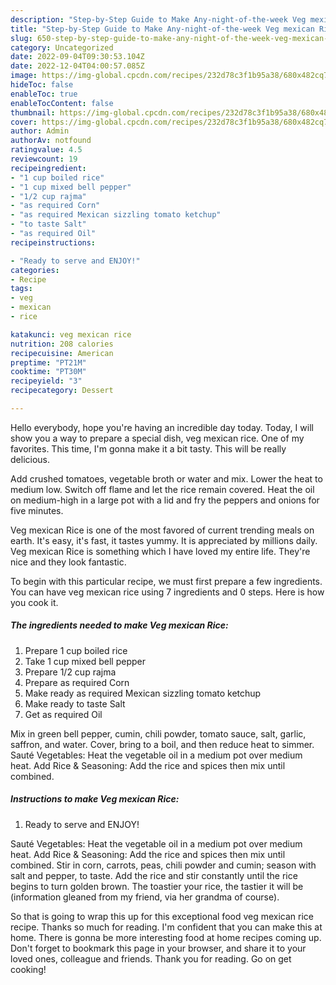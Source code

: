 ```yaml
---
description: "Step-by-Step Guide to Make Any-night-of-the-week Veg mexican Rice"
title: "Step-by-Step Guide to Make Any-night-of-the-week Veg mexican Rice"
slug: 650-step-by-step-guide-to-make-any-night-of-the-week-veg-mexican-rice
category: Uncategorized
date: 2022-09-04T09:30:53.104Z
date: 2022-12-04T04:00:57.085Z
image: https://img-global.cpcdn.com/recipes/232d78c3f1b95a38/680x482cq70/veg-mexican-rice-recipe-main-photo.jpg
hideToc: false
enableToc: true
enableTocContent: false
thumbnail: https://img-global.cpcdn.com/recipes/232d78c3f1b95a38/680x482cq70/veg-mexican-rice-recipe-main-photo.jpg
cover: https://img-global.cpcdn.com/recipes/232d78c3f1b95a38/680x482cq70/veg-mexican-rice-recipe-main-photo.jpg
author: Admin
authorAv: notfound
ratingvalue: 4.5
reviewcount: 19
recipeingredient:
- "1 cup boiled rice"
- "1 cup mixed bell pepper"
- "1/2 cup rajma"
- "as required Corn"
- "as required Mexican sizzling tomato ketchup"
- "to taste Salt"
- "as required Oil"
recipeinstructions:

- "Ready to serve and ENJOY!"
categories:
- Recipe
tags:
- veg
- mexican
- rice

katakunci: veg mexican rice 
nutrition: 208 calories
recipecuisine: American
preptime: "PT21M"
cooktime: "PT30M"
recipeyield: "3"
recipecategory: Dessert

---
```



Hello everybody, hope you're having an incredible day today. Today, I will show you a way to prepare a special dish, veg mexican rice. One of my favorites. This time, I'm gonna make it a bit tasty. This will be really delicious.

Add crushed tomatoes, vegetable broth or water and mix. Lower the heat to medium low. Switch off flame and let the rice remain covered. Heat the oil on medium-high in a large pot with a lid and fry the peppers and onions for five minutes.

Veg mexican Rice is one of the most favored of current trending meals on earth. It's easy, it's fast, it tastes yummy. It is appreciated by millions daily. Veg mexican Rice is something which I have loved my entire life. They're nice and they look fantastic.


To begin with this particular recipe, we must first prepare a few ingredients. You can have veg mexican rice using 7 ingredients and 0 steps. Here is how you cook it.

<!--inarticleads1-->

##### The ingredients needed to make Veg mexican Rice:

1. Prepare 1 cup boiled rice
1. Take 1 cup mixed bell pepper
1. Prepare 1/2 cup rajma
1. Prepare as required Corn
1. Make ready as required Mexican sizzling tomato ketchup
1. Make ready to taste Salt
1. Get as required Oil


Mix in green bell pepper, cumin, chili powder, tomato sauce, salt, garlic, saffron, and water. Cover, bring to a boil, and then reduce heat to simmer. Sauté Vegetables: Heat the vegetable oil in a medium pot over medium heat. Add Rice &amp; Seasoning: Add the rice and spices then mix until combined. 

<!--inarticleads2-->

##### Instructions to make Veg mexican Rice:


1. Ready to serve and ENJOY!

Sauté Vegetables: Heat the vegetable oil in a medium pot over medium heat. Add Rice &amp; Seasoning: Add the rice and spices then mix until combined. Stir in corn, carrots, peas, chili powder and cumin; season with salt and pepper, to taste. Add the rice and stir constantly until the rice begins to turn golden brown. The toastier your rice, the tastier it will be (information gleaned from my friend, via her grandma of course). 

So that is going to wrap this up for this exceptional food veg mexican rice recipe. Thanks so much for reading. I'm confident that you can make this at home. There is gonna be more interesting food at home recipes coming up. Don't forget to bookmark this page in your browser, and share it to your loved ones, colleague and friends. Thank you for reading. Go on get cooking!
